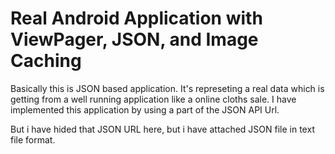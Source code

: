 <h1>Real Android Application with ViewPager, JSON, and Image Caching</h1>

Basically this is JSON based application. It's represeting a real data which is getting from a well running application like a online cloths sale. I have implemented this application by using a part of the JSON API Url.

But i have hided that JSON URL here, but i have attached JSON file in text file format.
